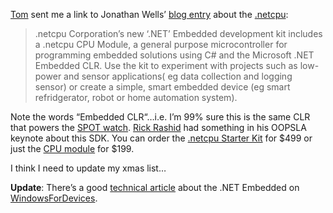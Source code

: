 [Tom](http://conpro.net/) sent me a link to Jonathan Wells’ [blog
entry](http://blogs.msdn.com/onoj/archive/2004/12/13/281951.aspx) about
the [.netcpu](http://www.dotnetcpu.com/):

> .netcpu Corporation’s new ‘.NET’ Embedded development kit includes a
> .netcpu CPU Module, a general purpose microcontroller for programming
> embedded solutions using C\# and the Microsoft .NET Embedded CLR. Use
> the kit to experiment with projects such as low-power and sensor
> applications( eg data collection and logging sensor) or create a
> simple, smart embedded device (eg smart refridgerator, robot or home
> automation system).

Note the words “Embedded CLR“…i.e. I’m 99% sure this is the same CLR
that powers the [SPOT watch](http://direct.msn.com/). [Rick
Rashid](http://devhawk.net/www.microsoft.com/presspass/exec/rick) had
something in his OOPSLA keynote about this SDK. You can order the
[.netcpu Starter Kit](http://www.dotnetcpu.com/products.aspx?3) for
\$499 or just the [CPU module](http://www.dotnetcpu.com/products.aspx?7)
for \$199.

I think I need to update my xmas list…

**Update**: There’s a good [technical
article](http://www.windowsfordevices.com/news/NS4666205829.html) about
the .NET Embedded on
[WindowsForDevices](http://www.windowsfordevices.com).
